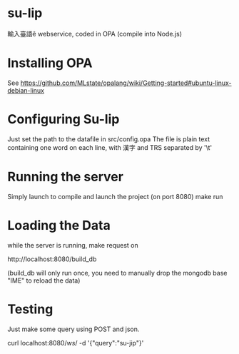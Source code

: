 su-lip
======

輸入臺語ê webservice, coded in OPA (compile into Node.js)

Installing OPA
==============

See
https://github.com/MLstate/opalang/wiki/Getting-started#ubuntu-linux-debian-linux

Configuring Su-lip
=================

Just set the path to the datafile in src/config.opa
The file is plain text containing one word on each line, with 漢字 and TRS separated by '\t'

Running the server
==================
Simply launch to compile and launch the project (on port 8080)
make run


Loading the Data
================
while the server is running, make  request on 

http://localhost:8080/build_db
 
 (build_db will only run once, you need to manually drop the mongodb base "IME" to reload the data)

Testing
=======

Just make some query using POST and json.

curl localhost:8080/_ws_/ -d '{"query":"su-jip"}'








